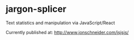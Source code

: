 # jargon-splicer
Text statistics and manipulation via JavaScript/React

Currently published at: http://www.jonschneider.com/jsjsjs/
